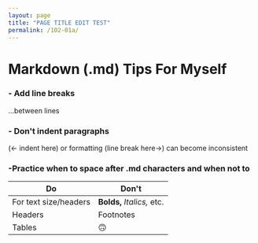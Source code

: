 ```yaml
---
layout: page
title: "PAGE TITLE EDIT TEST"
permalink: /102-01a/
---
```


# **Markdown (.md) Tips For Myself**

### - Add line breaks

...between lines


### - Don't indent paragraphs

  (<- indent here) or formatting (line break here->)
can become inconsistent

### -Practice when to space after .md characters and when not to
Do | Don't
------------ | -------------
For text size/headers | **Bolds,** *Italics,* etc.
Headers | Footnotes
Tables | :upside_down_face:
